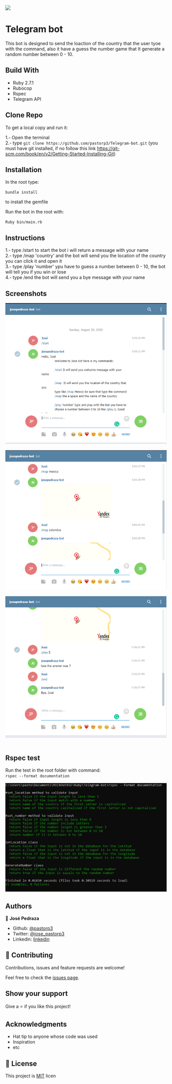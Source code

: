 ![](https://img.shields.io/badge/Microverse-blueviolet)
# Telegram bot

This bot is designed to send the loaction of the country that the user tyoe with the command, also it have a guess the number game that It generate a random number between 0 - 10.

## Build With

- Ruby 2.7.1
- Rubocop
- Rspec
- Telegram API

## Clone Repo

To get a local copy and run it:

1.- Open the terminal <br>
2.- type `git clone https://github.com/pastorp3/Telegram-bot.git` (you must have git installed, if no follow this link https://git-scm.com/book/en/v2/Getting-Started-Installing-Git)

## Installation

In the root  type: 

 `bundle install`
 
 to install the gemfile
 
 Run the bot in the root with:
 
 `Ruby bin/main.rb`
 
 ## Instructions
 
 1.- type /start to start the bot i will return a message with your name <br>
 2.- type /map 'country' and the bot will send you the location of the country you can click it and open it <br>
 3.- type /play 'number' ypu have to guess a number between 0 - 10, the bot will tell you if you win or lose <br>
 4.- type /end the bot will send you a bye message with your name
 
 ## Screenshots 
  
  ![screenshot](./img/screen1.png)
  <br>
  <br>
  ![screenshot](./img/screen2.png)
  <br>
  <br>
  ![screenshot](./img/screen3.png)
 <br>
 <br>
 
 
 
 ## Rspec test
 
 Run the test in the root folder with command:<br>
 `rspec --format documentation`
 
 ![screenshot](./img/test.png)
 
 ## Authors

👤 **José Pedraza**

- Github: [@pastorp3](https://github.com/pastorp3)
- Twitter: [@jose_pastorp3](https://twitter.com/jose_pastorp3)
- Linkedin: [linkedin](https://www.linkedin.com/in/jos%C3%A9-pedraza-acevedo-ab700a1a9/)

## 🤝 Contributing

Contributions, issues and feature requests are welcome!

Feel free to check the [issues page](https://github.com/pastorp3/Telegram-bot/issues).

## Show your support

Give a ⭐️ if you like this project!

## Acknowledgments

- Hat tip to anyone whose code was used
- Inspiration
- etc

## 📝 License

This project is [MIT](lic.url) licen

 
